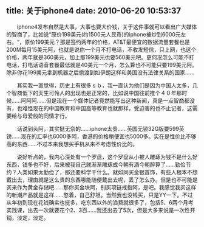 title: 关于iphone4
date: 2010-06-20 10:53:37
---

　　iphone4发布自然是大事，大事也要大价钱，关于这件事就可以看出广大媒体的智商了，比如说“原价199美元(约1500元人民币)的iphone被炒到6000元左右。“，原价199美元？那是签约两年的价格，AT&T最便宜的数据流量套餐也是200M每月15美元阿，也就是说你一个月不打电话，不收发短信，只上网，也这个价格，两年就是360美元，加上那199美元也要560美元吧。更何况怎么可能不打电话，打电话语音套餐最低就是40美元一个月，怎么算也不可能只要199美元阿。除非你花199美元拿到机器之后偷渡到如伊朗这样和美国没有法律关系的国家……

　　其实我一直觉得，历史上有很多ｓｂ，我一直认为他们是因为中国人太多，几个智商低下的天生可怜人的出现也是正常的，比如说中国往前推个４０年那时候……阿阿阿……但是现在一个媒体记者竟然能写出这种新闻，真是一点智商都没有，也难怪现在的中国教育和中国高等教育也就那样，受迫害的也不止记者，这需要给与母爱般的同情才行。

　　话说到头阿，其实挺无奈的……iphone太贵……英国无锁32G版要599英镑……现在的汇率也6000多阿，香港的价格稍便宜也5000多。实在是性价比不够高的东西……不过本来我想买手机从来不考虑性价比的。

　　说好听点的，我内心深处有一个罗盘，这个罗盘从小被人雕琢为钱不是什么好东西，钱多也不好，后来被我自己就渐渐雕琢成今朝有酒今朝醉算了……勤俭节约？人类如果太勤俭了，那还要科学干什么。就如同买金银首饰，有些人根本不想戴出去，理由就是这么贵的东西哪能随便戴出去呢，丢了怎么办。但是也不可能是买来作为黄金存储吧……那你买金块阿，别买项链戒指阿，是吧。我感觉我买这样的新潮产品就是这样……憋着，自己舒坦。当然我也没钱买，只是YY一下。不过从年初到现在花钱确实也挺多，吃东西以外的浪费就很多了，包括5、6两个月考实践课，出去一次就要花个2、3百……我还出去了5次，但是大多来说是一次性开销，淡定，淡定。